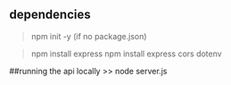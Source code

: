 ## dependencies

>npm init -y (if no package.json)

>npm install express
>npm install express cors dotenv


##running the api locally >>
node server.js
